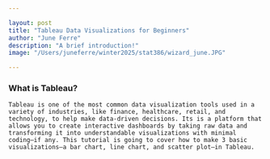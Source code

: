 ```yaml
---

layout: post
title: "Tableau Data Visualizations for Beginners"
author: "June Ferre"
description: "A brief introduction!"
image: "/Users/juneferre/winter2025/stat386/wizard_june.JPG"

---
```


### What is Tableau?
    Tableau is one of the most common data visualization tools used in a variety of industries, like finance, healthcare, retail, and technology, to help make data-driven decisions. Its is a platform that allows you to create interactive dashboards by taking raw data and transforming it into understandable visualizations with minimal coding–if any. This tutorial is going to cover how to make 3 basic visualizations–a bar chart, line chart, and scatter plot–in Tableau. 

